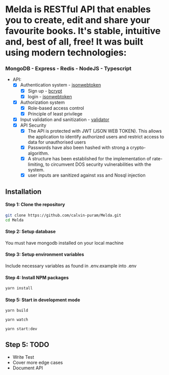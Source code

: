 # Melda is RESTful API that enables you to create, edit and share your favourite books. It's stable, intuitive and, best of all, free! It was built using modern technologies:

### MongoDB - Express - Redis - NodeJS - Typescript

- API:
  - [x] Authentication system - [jsonwebtoken](https://www.npmjs.com/package/jsonwebtoken)
    - [x] Sign up - [bcrypt](https://www.npmjs.com/package/bcrypt)
    - [x] login - [jsonwebtoken](https://www.npmjs.com/package/jsonwebtoken)
  - [x] Authorization system
    - [x] Role-based access control
    - [x] Principle of least privilege
  - [x] Input validation and sanitization - [validator](https://www.npmjs.com/package/validator)
  - [x] API Security
    - [x] The API is protected with JWT (JSON WEB TOKEN). This allows the application to identify authorized users and restrict access to data for unauthorised users
    - [x] Passwords have also been hashed with strong a crypto-algorithm.
    - [x] A structure has been established for the implementation of rate-limiting, to circumvent DOS security vulnerabilities with the system.
    - [x] user inputs are sanitized against xss and Nosql injection

## Installation

#### Step 1: Clone the repository

```bash
git clone https://github.com/calvin-puram/Melda.git
cd Melda
```

#### Step 2: Setup database

You must have mongodb installed on your local machine

#### Step 3: Setup environment variables

Include necessary variables as found in .env.example into .env

#### Step 4: Install NPM packages

```bash
yarn install
```

#### Step 5: Start in development mode

```bash
yarn build

yarn watch

yarn start:dev
```

## Step 5: TODO

- Write Test
- Cover more edge cases
- Document API
